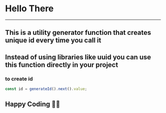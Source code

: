 # Hello There
----
## This is a utility generator function that creates unique id every time you call it
## Instead of using libraries like uuid you can use this function directly in your project

### to create id
```js
const id = generateId().next().value;
```

## Happy Coding 🎉🥇
